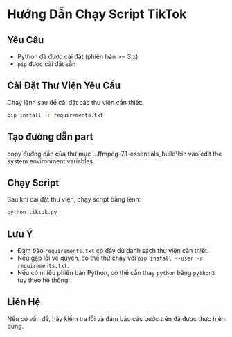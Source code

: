 # Hướng Dẫn Chạy Script TikTok

## Yêu Cầu
- Python đã được cài đặt (phiên bản >= 3.x)
- `pip` được cài đặt sẵn

## Cài Đặt Thư Viện Yêu Cầu
Chạy lệnh sau để cài đặt các thư viện cần thiết:
```sh
pip install -r requirements.txt
```
## Tạo đường dẫn part
copy đường dẫn của thư mục ...ffmpeg-7.1-essentials_build\bin vào
edit the system environment variables

## Chạy Script
Sau khi cài đặt thư viện, chạy script bằng lệnh:
```sh
python tiktok.py
```

## Lưu Ý
- Đảm bảo `requirements.txt` có đầy đủ danh sách thư viện cần thiết.
- Nếu gặp lỗi về quyền, có thể thử chạy với `pip install --user -r requirements.txt`.
- Nếu có nhiều phiên bản Python, có thể cần thay `python` bằng `python3` tùy theo hệ thống.
## Liên Hệ
Nếu có vấn đề, hãy kiểm tra lỗi và đảm bảo các bước trên đã được thực hiện đúng.

